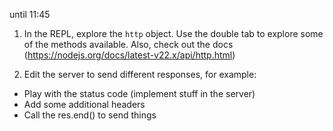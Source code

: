until 11:45

1. In the REPL, explore the `http` object. Use the double tab to explore some of the methods available. Also, check out the docs (https://nodejs.org/docs/latest-v22.x/api/http.html)

2. Edit the server to send different responses, for example:
  - Play with the status code (implement stuff in the server)
  - Add some additional headers
  - Call the res.end() to send things